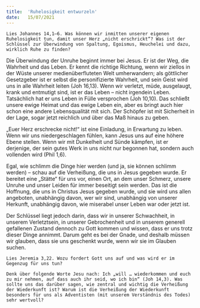 ```yaml
---
title:  'Ruhelosigkeit entwurzeln'
date:   15/07/2021
---
```


`Lies Johannes 14,1–6. Was können wir inmitten unserer eigenen Ruhelosigkeit tun, damit unser Herz „nicht erschrickt“? Was ist der Schlüssel zur Überwindung von Spaltung, Egoismus, Heuchelei und dazu, wirklich Ruhe zu finden?`

Die Überwindung der Unruhe beginnt immer bei Jesus. Er ist der Weg, die Wahrheit und das Leben. Er kennt die richtige Richtung, wenn wir ziellos in der Wüste unserer medienüberfluteten Welt umherwandern; als göttlicher Gesetzgeber ist er selbst die personifizierte Wahrheit, und sein Geist wird uns in alle Wahrheit leiten (Joh 16,13). Wenn wir verletzt, müde, ausgelaugt, krank und entmutigt sind, ist er das Leben – nicht irgendein Leben. Tatsächlich hat er uns Leben in Fülle versprochen (Joh 10,10). Das schließt unsere ewige Heimat und das ewige Leben ein, aber es bringt auch hier schon eine andere Lebensqualität mit sich. Der Schöpfer ist mit Sicherheit in der Lage, sogar jetzt reichlich und über das Maß hinaus zu geben.

„Euer Herz erschrecke nicht!“ ist eine Einladung, in Erwartung zu leben. Wenn wir uns niedergeschlagen fühlen, kann Jesus uns auf eine höhere Ebene stellen. Wenn wir mit Dunkelheit und Sünde kämpfen, ist er derjenige, der sein gutes Werk in uns nicht nur begonnen hat, sondern auch vollenden wird (Phil 1,6).

Egal, wie schlimm die Dinge hier werden (und ja, sie können schlimm werden) – schau auf die Verheißung, die uns in Jesus gegeben wurde. Er bereitet eine „Stätte“ für uns vor, einen Ort, an dem unser Schmerz, unsere Unruhe und unser Leiden für immer beseitigt sein werden. Das ist die Hoffnung, die uns in Christus Jesus gegeben wurde, und sie wird uns allen angeboten, unabhängig davon, wer wir sind, unabhängig von unserer Herkunft, unabhängig davon, wie miserabel unser Leben war oder jetzt ist.

Der Schlüssel liegt jedoch darin, dass wir in unserer Schwachheit, in unserem Verletztsein, in unserer Gebrochenheit und in unserem generell gefallenen Zustand dennoch zu Gott kommen und wissen, dass er uns trotz dieser Dinge annimmt. Darum geht es bei der Gnade, und deshalb müssen wir glauben, dass sie uns geschenkt wurde, wenn wir sie im Glauben suchen.

`Lies Jeremia 3,22. Wozu fordert Gott uns auf und was wird er im Gegenzug für uns tun?`

`Denk über folgende Worte Jesu nach: Ich „will … wiederkommen und euch zu mir nehmen, auf dass auch ihr seid, wo ich bin“ (Joh 14,3). Was sollte uns das darüber sagen, wie zentral und wichtig die Verheißung der Wiederkunft ist? Warum ist die Verheißung der Wiederkunft besonders für uns als Adventisten (mit unserem Verständnis des Todes) sehr wertvoll?`
